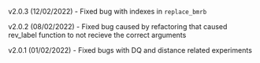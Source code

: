 v2.0.3 (12/02/2022) - Fixed bug with indexes in `replace_bmrb`

v2.0.2 (08/02/2022) - Fixed bug caused by refactoring that caused rev_label function to not recieve the correct arguments

v2.0.1 (01/02/2022) - Fixed bugs with DQ and distance related experiments
